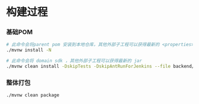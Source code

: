 # 构建过程

### 基础POM

```bash
# 此命令会将parent pom 安装到本地仓库，其他外部子工程可以获得最新的 <properties></properties>
./mvnw install -N

# 此命令会将 domain sdk ，其他外部子工程可以获得最新的 jar
./mvnw clean install -DskipTests -DskipAntRunForJenkins --file backend/pom.xml

```
### 整体打包


```bash
./mvnw clean package
```

